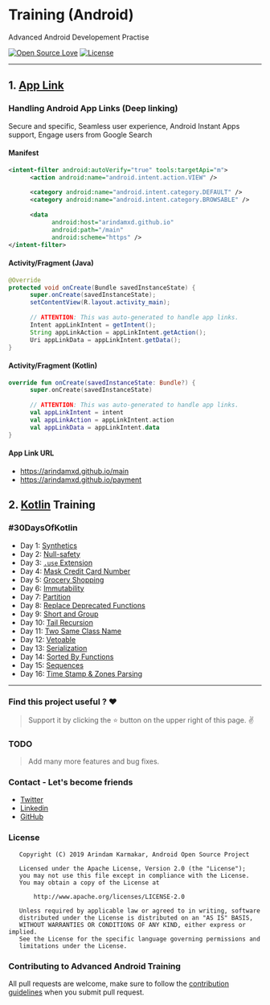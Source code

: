 # Training (Android)

Advanced Android Developement Practise

[![Open Source Love](https://badges.frapsoft.com/os/v1/open-source.svg?v=102)](https://opensource.org/licenses/Apache-2.0)
[![License](https://img.shields.io/badge/license-Apache%202.0-blue.svg)](https://github.com/arindamxd/certification-training/blob/master/LICENSE)

---

## 1. [App Link](https://developer.android.com/training/app-links)

### Handling Android App Links (Deep linking)
Secure and specific, Seamless user experience, Android Instant Apps support, Engage users from Google Search


#### Manifest

```xml
<intent-filter android:autoVerify="true" tools:targetApi="m">
      <action android:name="android.intent.action.VIEW" />
  
      <category android:name="android.intent.category.DEFAULT" />
      <category android:name="android.intent.category.BROWSABLE" />
  
      <data
            android:host="arindamxd.github.io"
            android:path="/main"
            android:scheme="https" />
</intent-filter>
```

#### Activity/Fragment (Java)

```java
@Override
protected void onCreate(Bundle savedInstanceState) {
      super.onCreate(savedInstanceState);
      setContentView(R.layout.activity_main);
      
      // ATTENTION: This was auto-generated to handle app links.
      Intent appLinkIntent = getIntent();
      String appLinkAction = appLinkIntent.getAction();
      Uri appLinkData = appLinkIntent.getData();
}
```

#### Activity/Fragment (Kotlin)

```kotlin
override fun onCreate(savedInstanceState: Bundle?) {
      super.onCreate(savedInstanceState)
      
      // ATTENTION: This was auto-generated to handle app links.
      val appLinkIntent = intent
      val appLinkAction = appLinkIntent.action
      val appLinkData = appLinkIntent.data
}
```

#### App Link URL

- https://arindamxd.github.io/main
- https://arindamxd.github.io/payment

## 2. [Kotlin](https://kotlinlang.org/) Training

### #30DaysOfKotlin

- Day 1: [Synthetics](app/src/main/java/com/arindam/certification/training/kotlin/Synthetics.kt)
- Day 2: [Null-safety](app/src/main/java/com/arindam/certification/training/kotlin/NullSafety.kt)
- Day 3: [`.use` Extension](app/src/main/java/com/arindam/certification/training/kotlin/UseExtension.kt)
- Day 4: [Mask Credit Card Number](app/src/main/java/com/arindam/certification/training/kotlin/CreditCardNumberMask.kt)
- Day 5: [Grocery Shopping](app/src/main/java/com/arindam/certification/training/kotlin/GroceryShopping.kt)
- Day 6: [Immutability](app/src/main/java/com/arindam/certification/training/kotlin/Immutability.kt)
- Day 7: [Partition](app/src/main/java/com/arindam/certification/training/kotlin/Partition.kt)
- Day 8: [Replace Deprecated Functions](app/src/main/java/com/arindam/certification/training/kotlin/ReplaceDeprecated.kt)
- Day 9: [Short and Group](app/src/main/java/com/arindam/certification/training/kotlin/ShortAndGroup.kt)
- Day 10: [Tail Recursion](app/src/main/java/com/arindam/certification/training/kotlin/TailRecursion.kt)
- Day 11: [Two Same Class Name](app/src/main/java/com/arindam/certification/training/kotlin/SameClassName.kt)
- Day 12: [Vetoable](app/src/main/java/com/arindam/certification/training/kotlin/Vetoable.kt)
- Day 13: [Serialization](app/src/main/java/com/arindam/certification/training/kotlin/Serialization.kt)
- Day 14: [Sorted By Functions](app/src/main/java/com/arindam/certification/training/kotlin/SortedByFunctions.kt)
- Day 15: [Sequences](app/src/main/java/com/arindam/certification/training/kotlin/Sequences.kt)
- Day 16: [Time Stamp & Zones Parsing](app/src/main/java/com/arindam/certification/training/kotlin/Timestamp.kt)

---

### Find this project useful ? :heart:
> Support it by clicking the :star: button on the upper right of this page. :v:

### TODO

> Add many more features and bug fixes.

### Contact - Let's become friends

- [Twitter](https://twitter.com/arindamxd)
- [Linkedin](https://in.linkedin.com/in/arindamxd)
- [GitHub](https://github.com/arindamxd)

### License

```
   Copyright (C) 2019 Arindam Karmakar, Android Open Source Project

   Licensed under the Apache License, Version 2.0 (the "License");
   you may not use this file except in compliance with the License.
   You may obtain a copy of the License at

       http://www.apache.org/licenses/LICENSE-2.0

   Unless required by applicable law or agreed to in writing, software
   distributed under the License is distributed on an "AS IS" BASIS,
   WITHOUT WARRANTIES OR CONDITIONS OF ANY KIND, either express or implied.
   See the License for the specific language governing permissions and
   limitations under the License.
```

### Contributing to Advanced Android Training

All pull requests are welcome, make sure to follow the [contribution guidelines](CONTRIBUTING.md) when you submit pull request.
